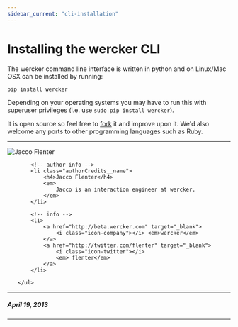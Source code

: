 ```yaml
---
sidebar_current: "cli-installation"
---
```


# Installing the wercker CLI

The wercker command line interface is written in python and on Linux/Mac OSX can be installed by running:

    pip install wercker

Depending on your operating systems you may have to run this with superuser privileges (i.e. use `sudo pip install wercker`).

It is open source so feel free to [fork](https://github.com/wercker/wercker-cli) it and improve upon it. We'd also welcome any ports to other programming languages such as Ruby.

-------

<div class="authorCredits">
    <span class="profile-picture">
        <img src="https://secure.gravatar.com/avatar/7d9ef3d3f6911e6e4f9c51f6d99c48f8?d=identicon&s=192" alt="Jacco Flenter"/>
    </span>
    <ul class="authorCredits">

        <!-- author info -->
        <li class="authorCredits__name">
            <h4>Jacco Flenter</h4>
            <em>
                Jacco is an interaction engineer at wercker.
            </em>
        </li>

        <!-- info -->
        <li>
            <a href="http://beta.wercker.com" target="_blank">
                <i class="icon-company"></i> <em>wercker</em>
            </a>
            <a href="http://twitter.com/flenter" target="_blank">
                <i class="icon-twitter"></i>
                <em> flenter</em>
            </a>
        </li>

    </ul>
</div>

-------
##### April 19, 2013
-------